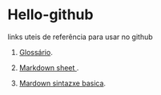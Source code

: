 # Hello-github
links uteis de referência para usar no github

1. [Glossário](https://docs.github.com/pt/get-started/quickstart/github-glossary#branch).
   
2. [Markdown sheet ](https://www.markdownguide.org/cheat-sheet/).

3. [Mardown sintazxe basica](https://www.markdownguide.org/cheat-sheet/).

